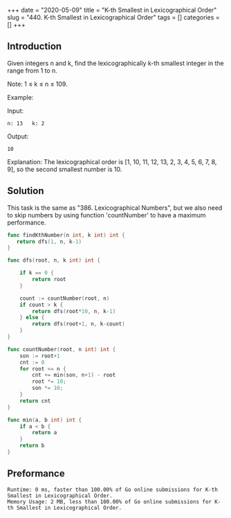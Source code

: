 +++
date = "2020-05-09"
title = "K-th Smallest in Lexicographical Order"
slug = "440. K-th Smallest in Lexicographical Order"
tags = []
categories = []
+++

## Introduction

Given integers n and k, find the lexicographically k-th smallest integer in the range from 1 to n.

Note: 1 ≤ k ≤ n ≤ 109.

Example:

Input:
```
n: 13   k: 2
```

Output:
```
10
```

Explanation:
The lexicographical order is [1, 10, 11, 12, 13, 2, 3, 4, 5, 6, 7, 8, 9], so the second smallest number is 10.

## Solution

This task is the same as "386. Lexicographical Numbers", but we also need to skip numbers by using function 'countNumber' to have a maximum performance.

``` go
func findKthNumber(n int, k int) int {
   return dfs(1, n, k-1)
}

func dfs(root, n, k int) int {

    if k == 0 {
        return root
    }

    count := countNumber(root, n)
    if count > k {
        return dfs(root*10, n, k-1)
    } else {
        return dfs(root+1, n, k-count)
    }
}

func countNumber(root, n int) int {
    son := root+1
    cnt := 0
    for root <= n {
        cnt += min(son, n+1) - root
        root *= 10;
        son *= 10;
    }        
    return cnt
}

func min(a, b int) int {
    if a < b {
        return a
    }
    return b
}
```


## Preformance

```
Runtime: 0 ms, faster than 100.00% of Go online submissions for K-th Smallest in Lexicographical Order.
Memory Usage: 2 MB, less than 100.00% of Go online submissions for K-th Smallest in Lexicographical Order.
```
